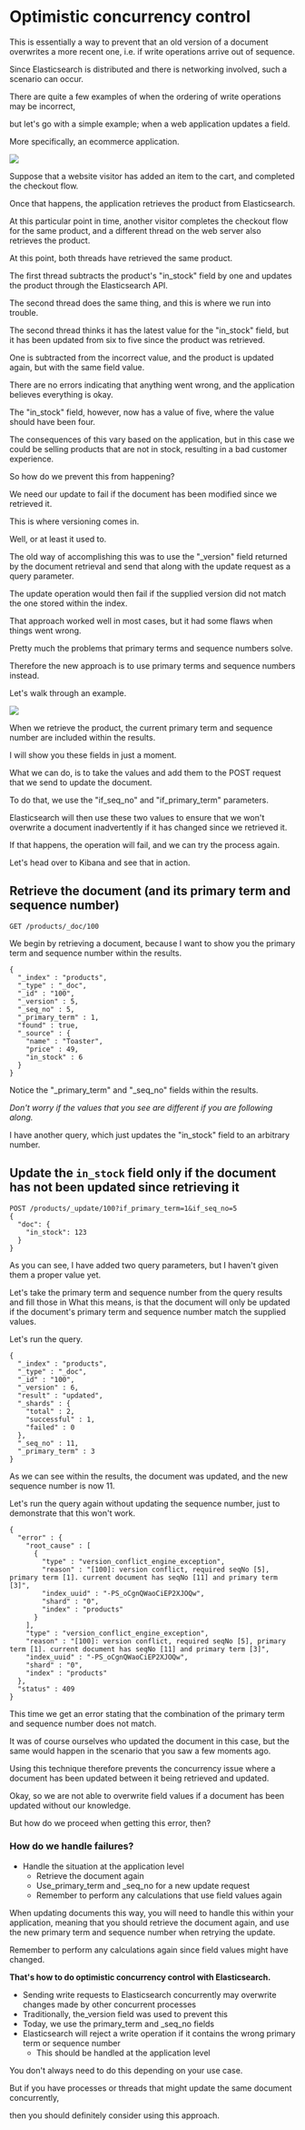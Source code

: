 # Optimistic concurrency control

This is essentially a way to prevent that an old version of a document overwrites a more recent one, i.e. if write operations arrive out of sequence.

Since Elasticsearch is distributed and there is networking involved, such a scenario can occur.

There are quite a few examples of when the ordering of write operations may be incorrect,

but let's go with a simple example; when a web application updates a field.

More specifically, an ecommerce application.

![](images/2022-08-11_02-58.png)

Suppose that a website visitor has added an item to the cart, and completed the checkout flow.

Once that happens, the application retrieves the product from Elasticsearch.

At this particular point in time, another visitor completes the checkout flow for the same product, and a different thread on the web server also retrieves the product.

At this point, both threads have retrieved the same product.

The first thread subtracts the product's "in_stock" field by one and updates the product through the Elasticsearch API.

The second thread does the same thing, and this is where we run into trouble.

The second thread thinks it has the latest value for the "in_stock" field, but it has been updated from six to five since the product was retrieved.

One is subtracted from the incorrect value, and the product is updated again, but with the same field value.

There are no errors indicating that anything went wrong, and the application believes everything is okay.

The "in_stock" field, however, now has a value of five, where the value should have been four.

The consequences of this vary based on the application, but in this case we could be selling products that are not in stock, resulting in a bad customer experience.

So how do we prevent this from happening?

We need our update to fail if the document has been modified since we retrieved it.

This is where versioning comes in.

Well, or at least it used to.

The old way of accomplishing this was to use the "_version" field returned by the document retrieval and send that along with the update request as a query parameter.

The update operation would then fail if the supplied version did not match the one stored within the index.

That approach worked well in most cases, but it had some flaws when things went wrong.

Pretty much the problems that primary terms and sequence numbers solve.

Therefore the new approach is to use primary terms and sequence numbers instead.

Let's walk through an example.

![](images/2022-08-11_03-02.png)

When we retrieve the product, the current primary term and sequence number are included within the results.

I will show you these fields in just a moment.

What we can do, is to take the values and add them to the POST request that we send to update the document.

To do that, we use the "if_seq_no" and "if_primary_term" parameters.

Elasticsearch will then use these two values to ensure that we won't overwrite a document inadvertently if it has changed since we retrieved it.

If that happens, the operation will fail, and we can try the process again.

Let's head over to Kibana and see that in action.

## Retrieve the document (and its primary term and sequence number)
```
GET /products/_doc/100
```

We begin by retrieving a document, because I want to show you the primary term and sequence number within the results.

```
{
  "_index" : "products",
  "_type" : "_doc",
  "_id" : "100",
  "_version" : 5,
  "_seq_no" : 5,
  "_primary_term" : 1,
  "found" : true,
  "_source" : {
    "name" : "Toaster",
    "price" : 49,
    "in_stock" : 6
  }
}

```
Notice the "_primary_term" and "_seq_no" fields within the results.

*Don't worry if the values that you see are different if you are following along.*

I have another query, which just updates the "in_stock" field to an arbitrary number.

## Update the `in_stock` field only if the document has not been updated since retrieving it
```
POST /products/_update/100?if_primary_term=1&if_seq_no=5
{
  "doc": {
    "in_stock": 123
  }
}
```
As you can see, I have added two query parameters, but I haven't given them a proper value yet.

Let's take the primary term and sequence number from the query results and fill those in What this means, is that the document will only be updated if the document's primary term and sequence number match the supplied values.

Let's run the query.

```
{
  "_index" : "products",
  "_type" : "_doc",
  "_id" : "100",
  "_version" : 6,
  "result" : "updated",
  "_shards" : {
    "total" : 2,
    "successful" : 1,
    "failed" : 0
  },
  "_seq_no" : 11,
  "_primary_term" : 3
}
```
As we can see within the results, the document was updated, and the new sequence number is now 11. 

Let's run the query again without updating the sequence number, just to demonstrate that this won't work.

```
{
  "error" : {
    "root_cause" : [
      {
        "type" : "version_conflict_engine_exception",
        "reason" : "[100]: version conflict, required seqNo [5], primary term [1]. current document has seqNo [11] and primary term [3]",
        "index_uuid" : "-PS_oCgnQWaoCiEP2XJOQw",
        "shard" : "0",
        "index" : "products"
      }
    ],
    "type" : "version_conflict_engine_exception",
    "reason" : "[100]: version conflict, required seqNo [5], primary term [1]. current document has seqNo [11] and primary term [3]",
    "index_uuid" : "-PS_oCgnQWaoCiEP2XJOQw",
    "shard" : "0",
    "index" : "products"
  },
  "status" : 409
}
```
This time we get an error stating that the combination of the primary term and sequence number does not match.

It was of course ourselves who updated the document in this case, but the same would happen in the scenario that you saw a few moments ago.

Using this technique therefore prevents the concurrency issue where a document has been updated between it being retrieved and updated.

Okay, so we are not able to overwrite field values if a document has been updated without our knowledge.

But how do we proceed when getting this error, then?

### How do we handle failures?
 - Handle the situation at the application level
   - Retrieve the document again
   - Use_primary_term and _seq_no for a new update request
   - Remember to perform any calculations that use field values again

When updating documents this way, you will need to handle this within your application, meaning that you should retrieve the document again, and use the new primary term and sequence number when retrying the update.

Remember to perform any calculations again since field values might have changed.

**That's how to do optimistic concurrency control with Elasticsearch.**
 - Sending write requests to Elasticsearch concurrently may overwrite changes made by other concurrent processes
 - Traditionally, the_version field was used to prevent this
 - Today, we use the primary_term and _seq_no fields
 - Elasticsearch will reject a write operation if it contains the wrong primary term or sequence number
   - This should be handled at the application level


You don't always need to do this depending on your use case.

But if you have processes or threads that might update the same document concurrently,

then you should definitely consider using this approach.



